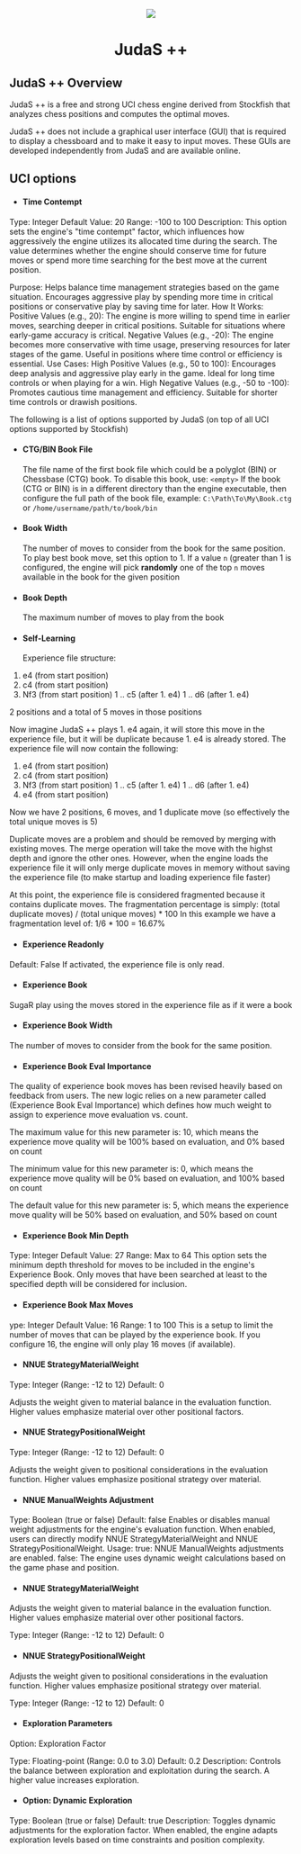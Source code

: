 <p align="center">
  <img src="https://outskirts.altervista.org/forum/ext/dmzx/imageupload/img-files/2/678e472/7575e5c/d73f48e81ad1cb59135c33ad3599cee5.png">
</p>

<h1 align="center">JudaS ++</h1>

## JudaS ++ Overview


JudaS ++ is a free and strong UCI chess engine derived from Stockfish 
that analyzes chess positions and computes the optimal moves.

JudaS ++ does not include a graphical user interface (GUI) that is required 
to display a chessboard and to make it easy to input moves. These GUIs are 
developed independently from JudaS and are available online.

## UCI options

  * #### Time Contempt
Type: Integer
Default Value: 20
Range: -100 to 100
Description:
This option sets the engine's "time contempt" factor, which influences how aggressively the engine utilizes its allocated time during the search. The value determines whether the engine should conserve time for future moves or spend more time searching for the best move at the current position.

Purpose:
Helps balance time management strategies based on the game situation.
Encourages aggressive play by spending more time in critical positions or conservative play by saving time for later.
How It Works:
Positive Values (e.g., 20):
The engine is more willing to spend time in earlier moves, searching deeper in critical positions.
Suitable for situations where early-game accuracy is critical.
Negative Values (e.g., -20):
The engine becomes more conservative with time usage, preserving resources for later stages of the game.
Useful in positions where time control or efficiency is essential.
Use Cases:
High Positive Values (e.g., 50 to 100):
Encourages deep analysis and aggressive play early in the game.
Ideal for long time controls or when playing for a win.
High Negative Values (e.g., -50 to -100):
Promotes cautious time management and efficiency.
Suitable for shorter time controls or drawish positions.

The following is a list of options supported by JudaS (on top of all UCI options supported by Stockfish)
  * #### CTG/BIN Book File
    The file name of the first book file which could be a polyglot (BIN) or Chessbase (CTG) book. To disable this book, use: ```<empty>```
    If the book (CTG or BIN) is in a different directory than the engine executable, then configure the full path of the book file, example:
    ```C:\Path\To\My\Book.ctg``` or ```/home/username/path/to/book/bin```

  * #### Book Width
    The number of moves to consider from the book for the same position. To play best book move, set this option to 1. If a value ```n``` (greater than 1 is configured, the engine will pick **randomly** one of the top ```n``` moves available in the book for the given position

  * #### Book Depth
    The maximum number of moves to play from the book
	
  * #### Self-Learning
	Experience file structure:

1. e4 (from start position)
1. c4 (from start position)
1. Nf3 (from start position)
1 .. c5 (after 1. e4)
1 .. d6 (after 1. e4)

2 positions and a total of 5 moves in those positions

Now imagine JudaS ++ plays 1. e4 again, it will store this move in the experience file, but it will be duplicate because 1. e4 is already stored. The experience file will now contain the following:
1. e4 (from start position)
1. c4 (from start position)
1. Nf3 (from start position)
1 .. c5 (after 1. e4)
1 .. d6 (after 1. e4)
1. e4 (from start position)

Now we have 2 positions, 6 moves, and 1 duplicate move (so effectively the total unique moves is 5)

Duplicate moves are a problem and should be removed by merging with existing moves. The merge operation will take the move with the highst depth and ignore the other ones. However, when the engine loads the experience file it will only merge duplicate moves in memory without saving the experience file (to make startup and loading experience file faster)

At this point, the experience file is considered fragmented because it contains duplicate moves. The fragmentation percentage is simply: (total duplicate moves) / (total unique moves) * 100
In this example we have a fragmentation level of: 1/6 * 100 = 16.67%

  * #### Experience Readonly
  Default: False If activated, the experience file is only read.
  
  * #### Experience Book
  SugaR play using the moves stored in the experience file as if it were a book

  * #### Experience Book Width
The number of moves to consider from the book for the same position.

  * #### Experience Book Eval Importance
The quality of experience book moves has been revised heavily based on feedback from users. The new logic relies on a new parameter called (Experience Book Eval Importance) which defines how much weight to assign to experience move evaluation vs. count.

The maximum value for this new parameter is: 10, which means the experience move quality will be 100% based on evaluation, and 0% based on count

The minimum value for this new parameter is: 0, which means the experience move quality will be 0% based on evaluation, and 100% based on count

The default value for this new parameter is: 5, which means the experience move quality will be 50% based on evaluation, and 50% based on count	

  * #### Experience Book Min Depth
Type: Integer
Default Value: 27
Range: Max to 64
This option sets the minimum depth threshold for moves to be included in the engine's Experience Book. Only moves that have been searched at least to the specified depth will be considered for inclusion.

  * #### Experience Book Max Moves
ype: Integer
Default Value: 16
Range: 1 to 100
	This is a setup to limit the number of moves that can be played by the experience book.
	If you configure 16, the engine will only play 16 moves (if available).

  * #### NNUE StrategyMaterialWeight
Type: Integer (Range: -12 to 12)
Default: 0

Adjusts the weight given to material balance in the evaluation function. Higher values emphasize material over other positional factors.  

  * #### NNUE StrategyPositionalWeight
Type: Integer (Range: -12 to 12)
Default: 0

 Adjusts the weight given to positional considerations in the evaluation function. Higher values emphasize positional strategy over material.

  * #### NNUE ManualWeights Adjustment
Type: Boolean (true or false)
Default: false
Enables or disables manual weight adjustments for the engine's evaluation function. When enabled, users can directly modify NNUE StrategyMaterialWeight and NNUE StrategyPositionalWeight.
Usage:
true: NNUE ManualWeights adjustments are enabled.
false: The engine uses dynamic weight calculations based on the game phase and position.

  * #### NNUE StrategyMaterialWeight
Adjusts the weight given to material balance in the evaluation function. Higher values emphasize material over other positional factors.

Type: Integer (Range: -12 to 12)
Default: 0

  * #### NNUE StrategyPositionalWeight
Adjusts the weight given to positional considerations in the evaluation function. Higher values emphasize positional strategy over material.

Type: Integer (Range: -12 to 12)
Default: 0


  * #### Exploration Parameters
Option: Exploration Factor

Type: Floating-point (Range: 0.0 to 3.0)
Default: 0.2
Description: Controls the balance between exploration and exploitation during the search. A higher value increases exploration.

  * #### Option: Dynamic Exploration

Type: Boolean (true or false)
Default: true
Description: Toggles dynamic adjustments for the exploration factor. When enabled, the engine adapts exploration levels based on time constraints and position complexity.


